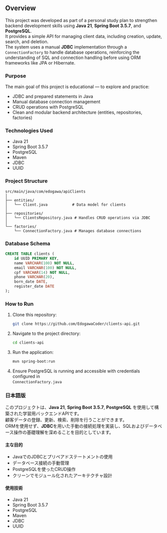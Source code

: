 
  

## Overview  

This project was developed as part of a personal study plan to strengthen backend development skills using **Java 21**, **Spring Boot 3.5.7**, and **PostgreSQL**.  
It provides a simple API for managing client data, including creation, update, search, and deletion.  
The system uses a manual **JDBC** implementation through a `ConnectionFactory` to handle database operations, reinforcing the understanding of SQL and connection handling before using ORM frameworks like JPA or Hibernate.  

### Purpose  

The main goal of this project is educational — to explore and practice:  
- JDBC and prepared statements in Java  
- Manual database connection management  
- CRUD operations with PostgreSQL  
- Clean and modular backend architecture (entities, repositories, factories)  

### Technologies Used  

- Java 21  
- Spring Boot 3.5.7  
- PostgreSQL  
- Maven  
- JDBC  
- UUID  

### Project Structure  

```
src/main/java/com/edogawa/apiClients
│
├── entities/
│   └── Client.java           # Data model for clients
│
├── repositories/
│   └── ClientsRepository.java # Handles CRUD operations via JDBC
│
└── factories/
    └── ConnectionFactory.java # Manages database connections
```

### Database Schema  

```sql
CREATE TABLE clients (
    id UUID PRIMARY KEY,
    name VARCHAR(100) NOT NULL,
    email VARCHAR(100) NOT NULL,
    cpf VARCHAR(14) NOT NULL,
    phone VARCHAR(20),
    born_date DATE,
    register_date DATE
);
```

### How to Run  

1. Clone this repository:  
   ```bash
   git clone https://github.com/EdogawaCoder/clients-api.git
   ```
2. Navigate to the project directory:  
   ```bash
   cd clients-api
   ```
3. Run the application:  
   ```bash
   mvn spring-boot:run
   ```
4. Ensure PostgreSQL is running and accessible with credentials configured in  
   `ConnectionFactory.java`  

### 日本語版  

このプロジェクトは、**Java 21**, **Spring Boot 3.5.7**, **PostgreSQL** を使用して構築された学習用バックエンドAPIです。  
顧客データの登録、更新、検索、削除を行うことができます。  
ORMを使用せず、**JDBC**を用いた手動の接続処理を実装し、SQLおよびデータベース操作の基礎理解を深めることを目的としています。  

#### 主な目的  
- JavaでのJDBCとプリペアドステートメントの使用  
- データベース接続の手動管理  
- PostgreSQLを使ったCRUD操作  
- クリーンでモジュール化されたアーキテクチャ設計  

#### 使用技術  
- Java 21  
- Spring Boot 3.5.7  
- PostgreSQL  
- Maven  
- JDBC  
- UUID  
